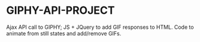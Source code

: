 # GIPHY-API-PROJECT
Ajax API call to GIPHY; JS + JQuery to add GIF responses to HTML. Code to animate from still states and add/remove GIFs.

